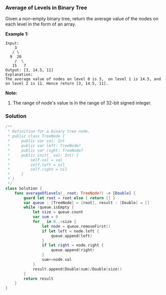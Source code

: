 
### Average of Levels in Binary Tree

Given a non-empty binary tree, return the average value of the nodes on each level in the form of an array.

__Example 1:__
```
Input:
    3
   / \
  9  20
    /  \
   15   7
Output: [3, 14.5, 11]
Explanation:
The average value of nodes on level 0 is 3,  on level 1 is 14.5, and on level 2 is 11. Hence return [3, 14.5, 11].
```

__Note:__
1. The range of node's value is in the range of 32-bit signed integer.

### Solution
```Swift
/**
 * Definition for a binary tree node.
 * public class TreeNode {
 *     public var val: Int
 *     public var left: TreeNode?
 *     public var right: TreeNode?
 *     public init(_ val: Int) {
 *         self.val = val
 *         self.left = nil
 *         self.right = nil
 *     }
 * }
 */
class Solution {
    func averageOfLevels(_ root: TreeNode?) -> [Double] {
        guard let root = root else { return [] }
        var queue : [TreeNode] = [root], result : [Double] = []
        while !queue.isEmpty {
            let size = queue.count
            var sum = 0
            for _ in 0..<size {
                let node = queue.removeFirst()
                if let left = node.left {
                    queue.append(left)
                }
                if let right = node.right {
                    queue.append(right)
                }
                sum+=node.val
            }
            result.append(Double(sum)/Double(size))
        }
        return result
    }
}
```